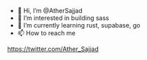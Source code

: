 - 👋 Hi, I’m @AtherSajjad
- 👀 I’m interested in building sass
- 🌱 I’m currently learning rust, supabase, go
- 📫 How to reach me 

https://twitter.com/Ather_Sajjad

<!---
AtherSajjad/AtherSajjad is a ✨ special ✨ repository because its `README.md` (this file) appears on your GitHub profile.
You can click the Preview link to take a look at your changes.
--->
